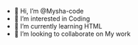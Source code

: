 - 👋 Hi, I’m @Mysha-code
- 👀 I’m interested in Coding
- 🌱 I’m currently learning HTML
- 💞️ I’m looking to collaborate on My work

<!---
Mysha-code/Mysha-code is a ✨ special ✨ repository because its `README.md` (this file) appears on your GitHub profile.
You can click the Preview link to take a look at your changes.
--->

